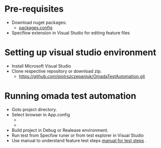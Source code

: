# Pre-requisites
- Download nuget packages:
  - <a href="https://github.com/piotrszczepaniuk/OmadaTestAutomation.git/OmadaTestAutomation/Omada.Tests/packages.config" target="_blank">packages.config</a> 
	<packages>
	  <package id="Newtonsoft.Json" version="10.0.3" targetFramework="net452" />
	  <package id="NUnit" version="3.10.1" targetFramework="net452" />
	  <package id="Selenium.Chrome.WebDriver" version="2.42" targetFramework="net452" />
	  <package id="Selenium.Firefox.WebDriver" version="0.22.0" targetFramework="net452" />
	  <package id="Selenium.Support" version="3.14.0" targetFramework="net452" />
	  <package id="Selenium.WebDriver" version="3.14.0" targetFramework="net452" />
	  <package id="Selenium.WebDriver.ChromeDriver" version="2.42.0.1" targetFramework="net452" />
	  <package id="SpecFlow" version="2.4.0.0" targetFramework="net452" />
	  <package id="SpecRun.Runner" version="1.8.4" targetFramework="net452" />
	  <package id="SpecRun.SpecFlow" version="1.8.3" targetFramework="net452" />
	  <package id="System.ValueTuple" version="4.3.0" targetFramework="net452" />
	</packages>
- Specflow extension in Visual Studio for editing feature files
  
# Setting up visual studio environment
- Install Microsoft Visual Studio 
- Clone respective repository or download zip.
	- https://github.com/piotrszczepaniuk/OmadaTestAutomation.git

# Running omada test automation
- Goto project directory.
- Select browser in App.config 
   - <add key="Browser" value="chrome" />
   - <add key="Browser" value="firefox" />
- Build project in Debug or Realease environment.
- Run test from Specfow runer or from test explorer in Visual Studio
- Use manual to understand feature test steps <a href="https://github.com/piotrszczepaniuk/OmadaTestAutomation.git/OmadaTestAutomation/Omada.Tests/docs/manual.md">manual for test steps</a> .